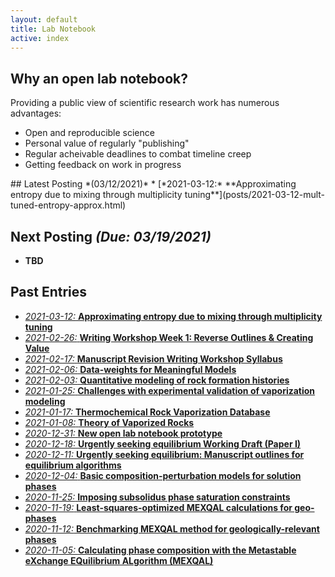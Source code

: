 ```yaml
---
layout: default
title: Lab Notebook
active: index
---
```


## Why an open lab notebook?
Providing a public view of scientific research work has numerous advantages:

* Open and reproducible science
* Personal value of regularly "publishing"
* Regular acheivable deadlines to combat timeline creep
* Getting feedback on work in progress

<div class="box" markdown="1">
## Latest Posting *(03/12/2021)*
* [*2021-03-12:* **Approximating entropy due to mixing through multiplicity tuning**](posts/2021-03-12-mult-tuned-entropy-approx.html)

## Next Posting *(Due: 03/19/2021)*
* **TBD**

</div>

## Past Entries
* [*2021-03-12:* **Approximating entropy due to mixing through multiplicity tuning**](posts/2021-03-12-mult-tuned-entropy-approx.html)
* [*2021-02-26:* **Writing Workshop Week 1: Reverse Outlines & Creating Value**](posts/2021-02-26-writing-workshop-week1.html)
* [*2021-02-17:* **Manuscript Revision Writing Workshop Syllabus**](posts/2021-02-17-writing-workshop-syllabus.html)
* [*2021-02-06:* **Data-weights for Meaningful Models**](posts/2021-02-06-meaningful-data-weights.html)
* [*2021-02-03:* **Quantitative modeling of rock formation histories**](posts/2021-02-03-rock-fitness-metric.html)
* [*2021-01-25:* **Challenges with experimental validation of vaporization modeling**](posts/2021-01-25-vaporock-validation-challenges.html)
* [*2021-01-17:* **Thermochemical Rock Vaporization Database**](posts/2021-01-17-thermochem-vapor-database.html)
* [*2021-01-08:* **Theory of Vaporized Rocks**](posts/2021-01-08-vapor-rock-theory.html)
* [*2020-12-31:* **New open lab notebook prototype**](posts/2020-12-31-new-lab-book.html)
* [*2020-12-18:* **Urgently seeking equilibrium Working Draft (Paper I)**](posts/2020-12-18-equilibrium-paper-draft.html)
* [*2020-12-11:* **Urgently seeking equilibrium: Manuscript outlines for equilibrium algorithms**](posts/2020-12-11-equilibrium-paper-outlines.html)
* [*2020-12-04:* **Basic composition-perturbation models for solution phases**](posts/2020-12-04-basic-solution-perturbation-models.html)
* [*2020-11-25:* **Imposing subsolidus phase saturation constraints**](posts/2020-11-25-subsolidus-saturation-constraints.html)
* [*2020-11-19:* **Least-squares-optimized MEXQAL calculations for geo-phases**](posts/2020-11-19-MEXQAL-rapid-geo-benchmark.html)
* [*2020-11-12:* **Benchmarking MEXQAL method for geologically-relevant phases**](posts/2020-11-12-MEXQAL-geo-application.html)
* [*2020-11-05:* **Calculating phase composition with the Metastable eXchange EQuilibrium ALgorithm (MEXQAL)**](posts/2020-11-05-MEXQAL.html)
